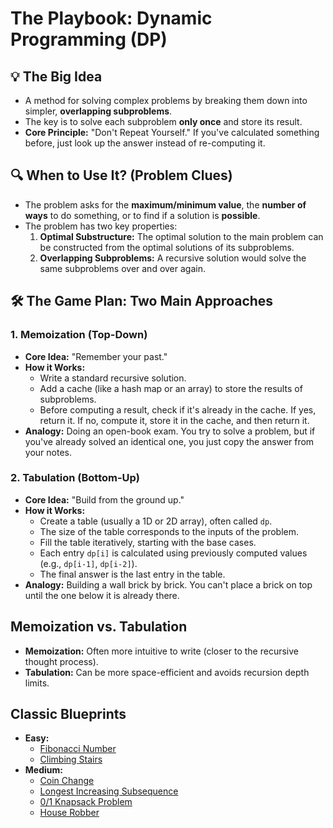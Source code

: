 

# The Playbook: Dynamic Programming (DP)

## 💡 The Big Idea
- A method for solving complex problems by breaking them down into simpler, **overlapping subproblems**.
- The key is to solve each subproblem **only once** and store its result.
- **Core Principle:** "Don't Repeat Yourself." If you've calculated something before, just look up the answer instead of re-computing it.

## 🔍 When to Use It? (Problem Clues)
- The problem asks for the **maximum/minimum value**, the **number of ways** to do something, or to find if a solution is **possible**.
- The problem has two key properties:
  1.  **Optimal Substructure:** The optimal solution to the main problem can be constructed from the optimal solutions of its subproblems.
  2.  **Overlapping Subproblems:** A recursive solution would solve the same subproblems over and over again.

## 🛠️ The Game Plan: Two Main Approaches

### 1. Memoization (Top-Down)
- **Core Idea:** "Remember your past."
- **How it Works:**
  - Write a standard recursive solution.
  - Add a cache (like a hash map or an array) to store the results of subproblems.
  - Before computing a result, check if it's already in the cache. If yes, return it. If no, compute it, store it in the cache, and then return it.
- **Analogy:** Doing an open-book exam. You try to solve a problem, but if you've already solved an identical one, you just copy the answer from your notes.

### 2. Tabulation (Bottom-Up)
- **Core Idea:** "Build from the ground up."
- **How it Works:**
  - Create a table (usually a 1D or 2D array), often called `dp`.
  - The size of the table corresponds to the inputs of the problem.
  - Fill the table iteratively, starting with the base cases.
  - Each entry `dp[i]` is calculated using previously computed values (e.g., `dp[i-1]`, `dp[i-2]`).
  - The final answer is the last entry in the table.
- **Analogy:** Building a wall brick by brick. You can't place a brick on top until the one below it is already there.

## Memoization vs. Tabulation
- **Memoization:** Often more intuitive to write (closer to the recursive thought process).
- **Tabulation:** Can be more space-efficient and avoids recursion depth limits.

## Classic Blueprints
- **Easy:**
  - [Fibonacci Number](https://leetcode.com/problems/fibonacci-number/)
  - [Climbing Stairs](https://leetcode.com/problems/climbing-stairs/)
- **Medium:**
  - [Coin Change](https://leetcode.com/problems/coin-change/)
  - [Longest Increasing Subsequence](https://leetcode.com/problems/longest-increasing-subsequence/)
  - [0/1 Knapsack Problem](https://www.geeksforgeeks.org/0-1-knapsack-problem-dp-10/)
  - [House Robber](https://leetcode.com/problems/house-robber/)
